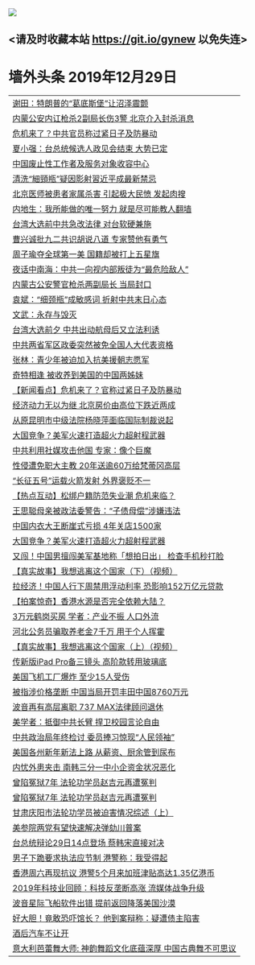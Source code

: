 
<tr>
  <td align=center><img src="https://cdn.jsdelivr.net/gh/gyoupiodf/im1/%E5%BE%AE%E4%BF%A1%E8%AF%B4%E6%98%8E4.jpg" /></td>  
</tr>

## <请及时收藏本站 https://git.io/gynew 以免失连> </a>
# 墙外头条 2019年12月29日</a>

<table>

<tr><td colspan="2" align="left"><a href="https://xball.casa/oo.aspx?name=c1111863&key=eqxowaguscvmxdgc&from=gy">谢田：特朗普的“葛底斯堡”让沼泽震颤</a></td></tr>
<tr><td colspan="2" align="left"><a href="https://xball.casa/oo.aspx?name=c1111881&key=eqxowaguscvmxdgc&from=gy">内蒙公安内讧枪杀2副局长伤3警 北京介入封杀消息</a></td></tr>
<tr><td colspan="2" align="left"><a href="https://xball.casa/oo.aspx?name=c1111903&key=eqxowaguscvmxdgc&from=gy">危机来了？中共官员称过紧日子及防暴动</a></td></tr>
<tr><td colspan="2" align="left"><a href="https://xball.casa/oo.aspx?name=c1111894&key=eqxowaguscvmxdgc&from=gy">夏小强：台总统候选人政见会结束 大势已定</a></td></tr>
<tr><td colspan="2" align="left"><a href="https://xball.casa/oo.aspx?name=c1111877&key=eqxowaguscvmxdgc&from=gy">中国废止性工作者及服务对象收容中心</a></td></tr>
<tr><td colspan="2" align="left"><a href="https://xball.casa/oo.aspx?name=c1111905&key=eqxowaguscvmxdgc&from=gy">清洗“細頸瓶”疑因影射習近平成最新禁忌</a></td></tr>
<tr><td colspan="2" align="left"><a href="https://xball.casa/oo.aspx?name=c1111878&key=eqxowaguscvmxdgc&from=gy">北京医师被患者家属杀害 引起极大民愤 发起肉搜</a></td></tr>
<tr><td colspan="2" align="left"><a href="https://xball.casa/oo.aspx?name=c1111892&key=eqxowaguscvmxdgc&from=gy">内地生：我所能做的唯一努力 就是尽可能教人翻墙</a></td></tr>
<tr><td colspan="2" align="left"><a href="https://xball.casa/oo.aspx?name=c1111899&key=eqxowaguscvmxdgc&from=gy">台湾大选前中共急改法律 对台软硬兼施</a></td></tr>
<tr><td colspan="2" align="left"><a href="https://xball.casa/oo.aspx?name=c1111898&key=eqxowaguscvmxdgc&from=gy">曹兴诚批九二共识胡说八道 专家赞他有勇气</a></td></tr>
<tr><td colspan="2" align="left"><a href="https://xball.casa/oo.aspx?name=c1111873&key=eqxowaguscvmxdgc&from=gy">周子瑜夺全球第一美 国籍却被打上五星旗</a></td></tr>
<tr><td colspan="2" align="left"><a href="https://xball.casa/oo.aspx?name=c1111901&key=eqxowaguscvmxdgc&from=gy">夜话中南海：中共一向视内部叛徒为“最危险敌人”</a></td></tr>
<tr><td colspan="2" align="left"><a href="https://xball.casa/oo.aspx?name=c1111911&key=eqxowaguscvmxdgc&from=gy">内蒙古公安警官枪杀两副局长 当局封口</a></td></tr>
<tr><td colspan="2" align="left"><a href="https://xball.casa/oo.aspx?name=c1111893&key=eqxowaguscvmxdgc&from=gy">袁斌：“细颈瓶”成敏感词 折射中共末日心态</a></td></tr>
<tr><td colspan="2" align="left"><a href="https://xball.casa/oo.aspx?name=c1111882&key=eqxowaguscvmxdgc&from=gy">文武：永存与毁灭</a></td></tr>
<tr><td colspan="2" align="left"><a href="https://xball.casa/oo.aspx?name=c1111900&key=eqxowaguscvmxdgc&from=gy">台湾大选前夕 中共出动航母后又立法利诱</a></td></tr>
<tr><td colspan="2" align="left"><a href="https://xball.casa/oo.aspx?name=c1111884&key=eqxowaguscvmxdgc&from=gy">中共两省军区政委突然被免全国人大代表资格</a></td></tr>
<tr><td colspan="2" align="left"><a href="https://xball.casa/oo.aspx?name=c1111880&key=eqxowaguscvmxdgc&from=gy">张林：青少年被迫加入抗美援朝志愿军</a></td></tr>
<tr><td colspan="2" align="left"><a href="https://xball.casa/oo.aspx?name=c1111891&key=eqxowaguscvmxdgc&from=gy">奇特相逢 被收养到美国的中国两姊妹</a></td></tr>
<tr><td colspan="2" align="left"><a href="https://xball.casa/oo.aspx?name=c1111904&key=eqxowaguscvmxdgc&from=gy">【新闻看点】危机来了？官称过紧日子及防暴动</a></td></tr>
<tr><td colspan="2" align="left"><a href="https://xball.casa/oo.aspx?name=c1111908&key=eqxowaguscvmxdgc&from=gy">经济动力无以为继 北京房价由高位下跌近两成</a></td></tr>
<tr><td colspan="2" align="left"><a href="https://xball.casa/oo.aspx?name=c1111895&key=eqxowaguscvmxdgc&from=gy">从原昆明市中级法院杨晓萍面临国际制裁说起</a></td></tr>
<tr><td colspan="2" align="left"><a href="https://xball.casa/oo.aspx?name=c1111902&key=eqxowaguscvmxdgc&from=gy">大国竞争？美军火速打造超火力超射程武器</a></td></tr>
<tr><td colspan="2" align="left"><a href="https://xball.casa/oo.aspx?name=c1111897&key=eqxowaguscvmxdgc&from=gy">中共利用社媒攻击他国 专家：像个巨魔</a></td></tr>
<tr><td colspan="2" align="left"><a href="https://xball.casa/oo.aspx?name=c1111889&key=eqxowaguscvmxdgc&from=gy">性侵遭免职大主教 20年送逾60万给梵蒂冈高层</a></td></tr>
<tr><td colspan="2" align="left"><a href="https://xball.casa/oo.aspx?name=c1111913&key=eqxowaguscvmxdgc&from=gy">“长征五号”运载火箭发射 外界褒贬不一</a></td></tr>
<tr><td colspan="2" align="left"><a href="https://xball.casa/oo.aspx?name=c1111909&key=eqxowaguscvmxdgc&from=gy">【热点互动】松绑户籍防范失业潮 危机来临？</a></td></tr>
<tr><td colspan="2" align="left"><a href="https://xball.casa/oo.aspx?name=c1111870&key=eqxowaguscvmxdgc&from=gy">王思聪母亲被政法委警告：“子债母偿”涉嫌违法</a></td></tr>
<tr><td colspan="2" align="left"><a href="https://xball.casa/oo.aspx?name=c1111910&key=eqxowaguscvmxdgc&from=gy">中国内衣大王断崖式亏损 4年关店1500家</a></td></tr>
<tr><td colspan="2" align="left"><a href="https://xball.casa/oo.aspx?name=c1111896&key=eqxowaguscvmxdgc&from=gy">大国竞争？美军火速打造超火力超射程武器</a></td></tr>
<tr><td colspan="2" align="left"><a href="https://xball.casa/oo.aspx?name=c1111875&key=eqxowaguscvmxdgc&from=gy">又闯！中国男擅闯美军基地称「想拍日出」 检查手机秒打脸</a></td></tr>
<tr><td colspan="2" align="left"><a href="https://xball.casa/oo.aspx?name=c1111912&key=eqxowaguscvmxdgc&from=gy">【真实故事】我想逃离这个国家（下）（视频）</a></td></tr>
<tr><td colspan="2" align="left"><a href="https://xball.casa/oo.aspx?name=c1111871&key=eqxowaguscvmxdgc&from=gy">拉经济！中国人行下周禁用浮动利率 恐影响152万亿元贷款</a></td></tr>
<tr><td colspan="2" align="left"><a href="https://xball.casa/oo.aspx?name=c1111883&key=eqxowaguscvmxdgc&from=gy">【拍案惊奇】香港水源是否完全依赖大陆？</a></td></tr>
<tr><td colspan="2" align="left"><a href="https://xball.casa/oo.aspx?name=c1111879&key=eqxowaguscvmxdgc&from=gy">3万元鹤岗买房 学者：产业不振 人口外流</a></td></tr>
<tr><td colspan="2" align="left"><a href="https://xball.casa/oo.aspx?name=c1111885&key=eqxowaguscvmxdgc&from=gy">河北公务员骗取养老金7千万 用于个人挥霍</a></td></tr>
<tr><td colspan="2" align="left"><a href="https://xball.casa/oo.aspx?name=c1111914&key=eqxowaguscvmxdgc&from=gy">【真实故事】我想逃离这个国家（上）（视频）</a></td></tr>
<tr><td colspan="2" align="left"><a href="https://xball.casa/oo.aspx?name=c1111886&key=eqxowaguscvmxdgc&from=gy">传新版iPad Pro备三镜头 高阶款转用玻璃底</a></td></tr>
<tr><td colspan="2" align="left"><a href="https://xball.casa/oo.aspx?name=c1111876&key=eqxowaguscvmxdgc&from=gy">美国飞机工厂爆炸 至少15人受伤</a></td></tr>
<tr><td colspan="2" align="left"><a href="https://xball.casa/oo.aspx?name=c1111874&key=eqxowaguscvmxdgc&from=gy">被指涉价格垄断 中国当局开罚丰田中国8760万元</a></td></tr>
<tr><td colspan="2" align="left"><a href="https://xball.casa/oo.aspx?name=c1111888&key=eqxowaguscvmxdgc&from=gy">波音再有高层离职 737 MAX法律顾问退休</a></td></tr>
<tr><td colspan="2" align="left"><a href="https://xball.casa/oo.aspx?name=c1111868&key=eqxowaguscvmxdgc&from=gy">美学者：抵御中共长臂 捍卫校园言论自由</a></td></tr>
<tr><td colspan="2" align="left"><a href="https://xball.casa/oo.aspx?name=c1111917&key=eqxowaguscvmxdgc&from=gy">中共政治局年终检讨 委员捧习惊现“人民领袖”</a></td></tr>
<tr><td colspan="2" align="left"><a href="https://xball.casa/oo.aspx?name=c1111887&key=eqxowaguscvmxdgc&from=gy">美国各州新年新法上路 从薪资、厨余管到尿布</a></td></tr>
<tr><td colspan="2" align="left"><a href="https://xball.casa/oo.aspx?name=c1111872&key=eqxowaguscvmxdgc&from=gy">内忧外患夹击 南韩三分一中小企资金状况恶化</a></td></tr>
<tr><td colspan="2" align="left"><a href="https://xball.casa/oo.aspx?name=c1111906&key=eqxowaguscvmxdgc&from=gy">曾陷冤狱7年 法轮功学员赵吉元再遭冤判</a></td></tr>
<tr><td colspan="2" align="left"><a href="https://xball.casa/oo.aspx?name=c1111862&key=eqxowaguscvmxdgc&from=gy">曾陷冤狱7年 法轮功学员赵吉元再遭冤判</a></td></tr>
<tr><td colspan="2" align="left"><a href="https://xball.casa/oo.aspx?name=c1111907&key=eqxowaguscvmxdgc&from=gy">甘肃庆阳市法轮功学员被迫害情况综述（上）</a></td></tr>
<tr><td colspan="2" align="left"><a href="https://xball.casa/oo.aspx?name=c1111915&key=eqxowaguscvmxdgc&from=gy">美参院两党有望快速解决弹劾川普案</a></td></tr>
<tr><td colspan="2" align="left"><a href="https://xball.casa/oo.aspx?name=c1111916&key=eqxowaguscvmxdgc&from=gy">台总统辩论29日14点登场 蔡韩宋直接对决</a></td></tr>
<tr><td colspan="2" align="left"><a href="https://xball.casa/oo.aspx?name=c1111918&key=eqxowaguscvmxdgc&from=gy">男子下跪要求执法应节制 港警称：我受得起</a></td></tr>
<tr><td colspan="2" align="left"><a href="https://xball.casa/oo.aspx?name=c1111919&key=eqxowaguscvmxdgc&from=gy">香港周六再现抗议 港警5个月来加班津贴高达1.35亿港币</a></td></tr>
<tr><td colspan="2" align="left"><a href="https://xball.casa/oo.aspx?name=c1111920&key=eqxowaguscvmxdgc&from=gy">2019年科技业回顾：科技反垄断高涨 流媒体战争升级</a></td></tr>
<tr><td colspan="2" align="left"><a href="https://xball.casa/oo.aspx?name=c1111921&key=eqxowaguscvmxdgc&from=gy">波音星际飞船软件出错 提前返回降落美国沙漠</a></td></tr>
<tr><td colspan="2" align="left"><a href="https://xball.casa/oo.aspx?name=c1111923&key=eqxowaguscvmxdgc&from=gy">好大胆！竟敢恐吓馆长？ 他到案辩称：疑遭债主陷害</a></td></tr>
<tr><td colspan="2" align="left"><a href="https://xball.casa/oo.aspx?name=c1111922&key=eqxowaguscvmxdgc&from=gy">酒后汽车不让开</a></td></tr>
<tr><td colspan="2" align="left"><a href="https://xball.casa/oo.aspx?name=c1111924&key=eqxowaguscvmxdgc&from=gy">意大利芭蕾舞大师: 神韵舞蹈文化底蕴深厚 中国古典舞不可思议</a></td></tr>


</table>
